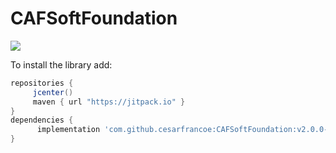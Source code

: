 # CAFSoftFoundation

[![](https://jitpack.io/v/cesarfrancoe/CAFSoftFoundation.svg)](https://jitpack.io/#cesarfrancoe/CAFSoftFoundation)


To install the library add: 
 
   ```gradle
   repositories { 
        jcenter()
        maven { url "https://jitpack.io" }
   }
   dependencies {
         implementation 'com.github.cesarfrancoe:CAFSoftFoundation:v2.0.0-Beta.2'
   }
   ```  


